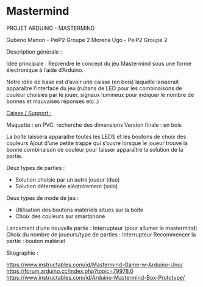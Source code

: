 # Mastermind
PROJET ARDUINO - MASTERMIND

Gubeno Manon - PeiP2 Groupe 2
Morena Ugo - PeiP2 Groupe 2


Description générale :

Idée principale : Reprendre le concept du jeu Mastermind sous une forme électronique à l’aide d’Arduino. 

Notre idée de base est d’avoir une caisse (en bois) laquelle laisserait apparaître l’interface du jeu (rubans de LED pour les combinaisons de couleur choisies par le jouer, signaux lumineux pour indiquer le nombre de bonnes et mauvaises réponses etc..)

<u>Caisse / Support :</u> 

Maquette : en PVC, recherche des dimensions 
Version finale : en bois

La boîte laissera apparaître toutes les LEDS et les boutons de choix des couleurs
Ajout d’une petite trappe qui s’ouvre lorsque le joueur trouve la bonne combinaison de couleur pour laisser apparaître la solution de la partie.


Deux types de parties : 

-	Solution choisie par un autre joueur (duo)
-	Solution déterminée aléatoirement (solo)
 
Deux types de mode de jeu :

-	Utilisation des boutons matériels situés sur la boîte
-	Choix des couleurs sur smartphone 

Lancement d’une nouvelle partie : Interrupteur (pour allumer le mastermind)
Choix du nombre de joueurs/type de parties : Interrupteur
Recommencer la partie : bouton matériel


Sitographie : 

https://www.instructables.com/id/Mastermind-Game-w-Arduino-Uno/
https://forum.arduino.cc/index.php?topic=79978.0
https://www.instructables.com/id/Arduino-Mastermind-Box-Prototype/


